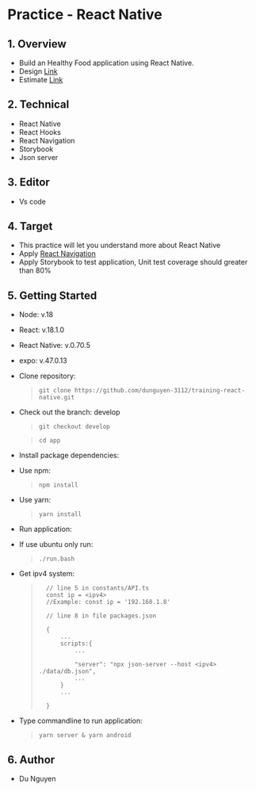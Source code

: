 # Practice - React Native

## 1. Overview

-   Build an Healthy Food application using React Native.
-   Design [Link](<https://www.figma.com/file/LLkkEV64nhoR8empRw79Kl/Healthy-Food-App-(Community)?node-id=201%3A144&t=iVpH44LU0tyuYvtG-0>)
-   Estimate [Link](https://docs.google.com/document/d/1Jvl29kde7wCuMfnNveRaB5h_X4srX4RId8C_CJ51KsU/edit#)

## 2. Technical

-   React Native
-   React Hooks
-   React Navigation
-   Storybook
-   Json server

## 3. Editor

-   Vs code

## 4. Target

-   This practice will let you understand more about React Native
-   Apply [React Navigation](https://reactnavigation.org/)
-   Apply Storybook to test application, Unit test coverage should greater than 80%

## 5. Getting Started

-   Node: v.18
-   React: v.18.1.0
-   React Native: v.0.70.5
-   expo: v.47.0.13

-   Clone repository:

    > ```
    > git clone https://github.com/dunguyen-3112/training-react-native.git
    > ```

-   Check out the branch: develop

    > ```
    > git checkout develop
    > ```

    > ```
    > cd app
    > ```

-   Install package dependencies:

*   Use npm:

    > ```
    > npm install
    > ```

*   Use yarn:
    > ```
    > yarn install
    > ```

-   Run application:

*   If use ubuntu only run:

    > ```
    > ./run.bash
    > ```

*   Get ipv4 system:

    > ```
    >   // line 5 in constants/API.ts
    >   const ip = <ipv4>
    >   //Example: const ip = '192.168.1.8'
    >
    >   // line 8 in file packages.json
    >
    >   {
    >       ...
    >       scripts:{
    >           ...
    >
    >           "server": "npx json-server --host <ipv4> ./data/db.json",
    >           ...
    >       }
    >       ...
    >
    >   }
    >
    > ```

-   Type commandline to run application:

    > ```
    > yarn server & yarn android
    > ```

## 6. Author

-   Du Nguyen

